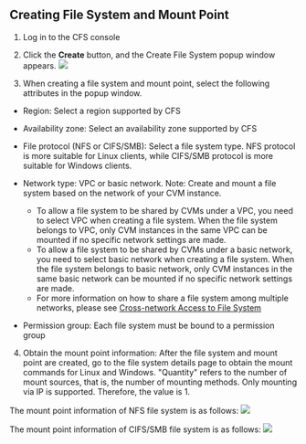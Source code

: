 ## Creating File System and Mount Point
1. Log in to the CFS console

2. Click the **Create** button, and the Create File System popup window appears.
![](https://main.qcloudimg.com/raw/8b893634c131d4c89f64865611bdce7b.jpg)

3. When creating a file system and mount point, select the following attributes in the popup window.

- Region: Select a region supported by CFS
- Availability zone: Select an availability zone supported by CFS
- File protocol (NFS or CIFS/SMB): Select a file system type. NFS protocol is more suitable for Linux clients, while CIFS/SMB protocol is more suitable for Windows clients.
- Network type: VPC or basic network. Note: Create and mount a file system based on the network of your CVM instance.

	- To allow a file system to be shared by CVMs under a VPC, you need to select VPC when creating a file system. When the file system belongs to VPC, only CVM instances in the same VPC can be mounted if no specific network settings are made.
	- To allow a file system to be shared by CVMs under a basic network, you need to select basic network when creating a file system. When the file system belongs to basic network, only CVM instances in the same basic network can be mounted if no specific network settings are made.
	- For more information on how to share a file system among multiple networks, please see [Cross-network Access to File System](https://cloud.tencent.com/document/product/582/9764)
	
- Permission group: Each file system must be bound to a permission group 
	
4. Obtain the mount point information: After the file system and mount point are created, go to the file system details page to obtain the mount commands for Linux and Windows. "Quantity" refers to the number of mount sources, that is, the number of mounting methods. Only mounting via IP is supported. Therefore, the value is 1.

The mount point information of NFS file system is as follows:
![](https://main.qcloudimg.com/raw/e52d235c97f0a6f16a9cbd86eabe5aa6.png)

The mount point information of CIFS/SMB file system is as follows: 
![](https://main.qcloudimg.com/raw/3a13257ec58a8de79929d8af39b4ed5a.png)


